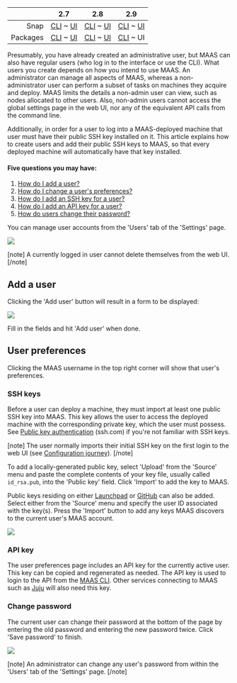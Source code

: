 <!-- deb-2-7-cli
||2.7|2.8|2.9|
|-----:|:-----:|:-----:|:-----:|
|Snap|[CLI](/t/user-accounts/3198) ~ [UI](/t/user-accounts/3199)|[CLI](/t/user-accounts/3200) ~ [UI](/t/user-accounts/3201)|[CLI](/t/user-accounts/3202) ~ [UI](/t/user-accounts/3203)|
|Packages|CLI ~ [UI](/t/user-accounts/3205)|[CLI](/t/user-accounts/3206) ~ [UI](/t/user-accounts/3207)|[CLI](/t/user-accounts/3208) ~ [UI](/t/user-accounts/3209)|
 deb-2-7-cli -->

<!-- deb-2-7-ui
||2.7|2.8|2.9|
|-----:|:-----:|:-----:|:-----:|
|Snap|[CLI](/t/user-accounts/3198) ~ [UI](/t/user-accounts/3199)|[CLI](/t/user-accounts/3200) ~ [UI](/t/user-accounts/3201)|[CLI](/t/user-accounts/3202) ~ [UI](/t/user-accounts/3203)|
|Packages|[CLI](/t/user-accounts/3204) ~ UI|[CLI](/t/user-accounts/3206) ~ [UI](/t/user-accounts/3207)|[CLI](/t/user-accounts/3208) ~ [UI](/t/user-accounts/3209)|
 deb-2-7-ui -->

<!-- deb-2-8-cli
||2.7|2.8|2.9|
|-----:|:-----:|:-----:|:-----:|
|Snap|[CLI](/t/user-accounts/3198) ~ [UI](/t/user-accounts/3199)|[CLI](/t/user-accounts/3200) ~ [UI](/t/user-accounts/3201)|[CLI](/t/user-accounts/3202) ~ [UI](/t/user-accounts/3203)|
|Packages|[CLI](/t/user-accounts/3204) ~ [UI](/t/user-accounts/3205)|CLI ~ [UI](/t/user-accounts/3207)|[CLI](/t/user-accounts/3208) ~ [UI](/t/user-accounts/3209)|
 deb-2-8-cli -->

<!-- deb-2-8-ui
||2.7|2.8|2.9|
|-----:|:-----:|:-----:|:-----:|
|Snap|[CLI](/t/user-accounts/3198) ~ [UI](/t/user-accounts/3199)|[CLI](/t/user-accounts/3200) ~ [UI](/t/user-accounts/3201)|[CLI](/t/user-accounts/3202) ~ [UI](/t/user-accounts/3203)|
|Packages|[CLI](/t/user-accounts/3204) ~ [UI](/t/user-accounts/3205)|[CLI](/t/user-accounts/3206) ~ UI|[CLI](/t/user-accounts/3208) ~ [UI](/t/user-accounts/3209)|
 deb-2-8-ui -->

<!-- deb-2-9-cli
||2.7|2.8|2.9|
|-----:|:-----:|:-----:|:-----:|
|Snap|[CLI](/t/user-accounts/3198) ~ [UI](/t/user-accounts/3199)|[CLI](/t/user-accounts/3200) ~ [UI](/t/user-accounts/3201)|[CLI](/t/user-accounts/3202) ~ [UI](/t/user-accounts/3203)|
|Packages|[CLI](/t/user-accounts/3204) ~ [UI](/t/user-accounts/3205)|[CLI](/t/user-accounts/3206) ~ [UI](/t/user-accounts/3207)|CLI ~ [UI](/t/user-accounts/3209)|
 deb-2-9-cli -->

||2.7|2.8|2.9|
|-----:|:-----:|:-----:|:-----:|
|Snap|[CLI](/t/user-accounts/3198) ~ [UI](/t/user-accounts/3199)|[CLI](/t/user-accounts/3200) ~ [UI](/t/user-accounts/3201)|[CLI](/t/user-accounts/3202) ~ [UI](/t/user-accounts/3203)|
|Packages|[CLI](/t/user-accounts/3204) ~ [UI](/t/user-accounts/3205)|[CLI](/t/user-accounts/3206) ~ [UI](/t/user-accounts/3207)|[CLI](/t/user-accounts/3208) ~ UI|

<!-- snap-2-7-cli
||2.7|2.8|2.9|
|-----:|:-----:|:-----:|:-----:|
|Snap|CLI ~ [UI](/t/user-accounts/3199)|[CLI](/t/user-accounts/3200) ~ [UI](/t/user-accounts/3201)|[CLI](/t/user-accounts/3202) ~ [UI](/t/user-accounts/3203)|
|Packages|[CLI](/t/user-accounts/3204) ~ [UI](/t/user-accounts/3205)|[CLI](/t/user-accounts/3206) ~ [UI](/t/user-accounts/3207)|[CLI](/t/user-accounts/3208) ~ [UI](/t/user-accounts/3209)|
 snap-2-7-cli -->

<!-- snap-2-7-ui
||2.7|2.8|2.9|
|-----:|:-----:|:-----:|:-----:|
|Snap|[CLI](/t/user-accounts/3198) ~ UI|[CLI](/t/user-accounts/3200) ~ [UI](/t/user-accounts/3201)|[CLI](/t/user-accounts/3202) ~ [UI](/t/user-accounts/3203)|
|Packages|[CLI](/t/user-accounts/3204) ~ [UI](/t/user-accounts/3205)|[CLI](/t/user-accounts/3206) ~ [UI](/t/user-accounts/3207)|[CLI](/t/user-accounts/3208) ~ [UI](/t/user-accounts/3209)|
 snap-2-7-ui -->

<!-- snap-2-8-cli
||2.7|2.8|2.9|
|-----:|:-----:|:-----:|:-----:|
|Snap|[CLI](/t/user-accounts/3198) ~ [UI](/t/user-accounts/3199)|CLI ~ [UI](/t/user-accounts/3201)|[CLI](/t/user-accounts/3202) ~ [UI](/t/user-accounts/3203)|
|Packages|[CLI](/t/user-accounts/3204) ~ [UI](/t/user-accounts/3205)|[CLI](/t/user-accounts/3206) ~ [UI](/t/user-accounts/3207)|[CLI](/t/user-accounts/3208) ~ [UI](/t/user-accounts/3209)|
 snap-2-8-cli -->

<!-- snap-2-8-ui
||2.7|2.8|2.9|
|-----:|:-----:|:-----:|:-----:|
|Snap|[CLI](/t/user-accounts/3198) ~ [UI](/t/user-accounts/3199)|[CLI](/t/user-accounts/3200) ~ UI|[CLI](/t/user-accounts/3202) ~ [UI](/t/user-accounts/3203)|
|Packages|[CLI](/t/user-accounts/3204) ~ [UI](/t/user-accounts/3205)|[CLI](/t/user-accounts/3206) ~ [UI](/t/user-accounts/3207)|[CLI](/t/user-accounts/3208) ~ [UI](/t/user-accounts/3209)|
 snap-2-8-ui -->

<!-- snap-2-9-cli
||2.7|2.8|2.9|
|-----:|:-----:|:-----:|:-----:|
|Snap|[CLI](/t/user-accounts/3198) ~ [UI](/t/user-accounts/3199)|[CLI](/t/user-accounts/3200) ~ [UI](/t/user-accounts/3201)|CLI ~ [UI](/t/user-accounts/3203)|
|Packages|[CLI](/t/user-accounts/3204) ~ [UI](/t/user-accounts/3205)|[CLI](/t/user-accounts/3206) ~ [UI](/t/user-accounts/3207)|[CLI](/t/user-accounts/3208) ~ [UI](/t/user-accounts/3209)|
 snap-2-9-cli -->

<!-- snap-2-9-ui
||2.7|2.8|2.9|
|-----:|:-----:|:-----:|:-----:|
|Snap|[CLI](/t/user-accounts/3198) ~ [UI](/t/user-accounts/3199)|[CLI](/t/user-accounts/3200) ~ [UI](/t/user-accounts/3201)|[CLI](/t/user-accounts/3202) ~ UI|
|Packages|[CLI](/t/user-accounts/3204) ~ [UI](/t/user-accounts/3205)|[CLI](/t/user-accounts/3206) ~ [UI](/t/user-accounts/3207)|[CLI](/t/user-accounts/3208) ~ [UI](/t/user-accounts/3209)|
 snap-2-9-ui -->

Presumably, you have already created an administrative user, but MAAS can also have regular users (who log in to the interface or use the CLI). What users you create depends on how you intend to use MAAS.  An administrator can manage all aspects of MAAS, whereas a non-administrator user can perform a subset of tasks on machines they acquire and deploy.  MAAS limits the details a non-admin user can view, such as nodes allocated to other users. Also, non-admin users cannot access the global settings page in the web UI, nor any of the equivalent API calls from the command line.

Additionally, in order for a user to log into a MAAS-deployed machine that user must have their public SSH key installed on it.  This article explains how to create users and add their public SSH keys to MAAS, so that every deployed machine will automatically have that key installed.

#### Five questions you may have:

1. [How do I add a user?](#heading--add-a-user)
2. [How do I change a user's preferences?](#heading--user-preferences)
3. [How do I add an SSH key for a user?](#heading--ssh-keys)
4. [How do I add an API key for a user?](#heading--api-key)
5. [How do users change their password?](#heading--change-password)

You can manage user accounts from the 'Users' tab of the 'Settings' page.

<a href="https://assets.ubuntu.com/v1/76402e4b-manage-user-accounts__2.4_current-users.png" target = "_blank"><img src="https://assets.ubuntu.com/v1/76402e4b-manage-user-accounts__2.4_current-users.png"></a>

[note]
A currently logged in user cannot delete themselves from the web UI.
[/note]

<!-- snap-2-7-cli snap-2-8-cli snap-2-9-cli deb-2-7-cli deb-2-8-cli deb-2-9-cli
```
USERNAME        EMAIL                     ADMIN?
--------        -----                     ------
admin           admin@admin.com           true
billwear        bwear@stormrider.io       true
MAAS            maas@localhost            false
maas-init-node  node-init-user@localhost  false
```

You can generate a list like this with the command:

```
maas admin users read \
| jq -r '(["USERNAME", "EMAIL", "ADMIN?"]
| (., map(length*"-"))), (.[]
| [.username, .email, .is_superuser]) | @tsv' \
| column -t
```

Note that you do not need line continuations within the `jq` command because it's quoted for the shell.
snap-2-7-cli snap-2-8-cli snap-2-9-cli deb-2-7-cli deb-2-8-cli deb-2-9-cli -->

<h2 id="heading--add-a-user">Add a user</h2>

<!-- snap-2-7-cli snap-2-8-cli snap-2-9-cli deb-2-7-cli deb-2-8-cli deb-2-9-cli
To add a regular user, enter the following command:

```
maas $PROFILE users create username=$USERNAME \
    email=$EMAIL_ADDRESS password=$PASSWORD is_superuser=0
```

All the options are necessary. Note that stipulating a password on the CLI may be a security hazard, depending on your environment.
snap-2-7-cli snap-2-8-cli snap-2-9-cli deb-2-7-cli deb-2-8-cli deb-2-9-cli -->

Clicking the 'Add user' button will result in a form to be displayed:

<a href="https://assets.ubuntu.com/v1/1c59c2c5-manage-user-accounts__2.4_add-user.png" target = "_blank"><img src="https://assets.ubuntu.com/v1/1c59c2c5-manage-user-accounts__2.4_add-user.png"></a>

Fill in the fields and hit 'Add user' when done.

<h2 id="heading--user-preferences">User preferences</h2>

Clicking the MAAS username in the top right corner will show that user's preferences.

<h3 id="heading--ssh-keys">SSH keys</h3>

Before a user can deploy a machine, they must import at least one public SSH key into MAAS. This key allows the user to access the deployed machine with the corresponding private key, which the user must possess. See [Public key authentication](https://www.ssh.com/ssh/public-key-authentication) (ssh.com) if you're not familiar with SSH keys.

<!-- deb-2-7-cli
[note]
The user normally imports their initial SSH key on the first login to the web UI (see [Configuration journey](/t/configuration-journey/2532)).
[/note]
deb-2-7-cli -->

<!-- deb-2-7-ui
[note]
The user normally imports their initial SSH key on the first login to the web UI (see [Configuration journey](/t/configuration-journey/2533)).
[/note]
 deb-2-7-ui -->

<!-- deb-2-8-cli
[note]
The user normally imports their initial SSH key on the first login to the web UI (see [Configuration journey](/t/configuration-journey/2534)).
[/note]
 deb-2-8-cli -->

<!-- deb-2-8-ui
[note]
The user normally imports their initial SSH key on the first login to the web UI (see [Configuration journey](/t/configuration-journey/2535)).
[/note]
 deb-2-8-ui -->

<!-- deb-2-9-cli
[note]
The user normally imports their initial SSH key on the first login to the web UI (see [Configuration journey](/t/configuration-journey/2536)).
[/note]
 deb-2-9-cli -->

[note]
The user normally imports their initial SSH key on the first login to the web UI (see [Configuration journey](/t/configuration-journey/2537)).
[/note]

<!-- snap-2-7-cli
[note]
The user normally imports their initial SSH key on the first login to the web UI (see [Configuration journey](/t/configuration-journey/2526)).
[/note]
 snap-2-7-cli -->

<!-- snap-2-7-ui
[note]
The user normally imports their initial SSH key on the first login to the web UI (see [Configuration journey](/t/configuration-journey/2527)).
[/note]
 snap-2-7-ui -->

<!-- snap-2-8-cli
[note]
The user normally imports their initial SSH key on the first login to the web UI (see [Configuration journey](/t/configuration-journey/2528)).
[/note]
 snap-2-8-cli -->

<!-- snap-2-8-ui
[note]
The user normally imports their initial SSH key on the first login to the web UI (see [Configuration journey](/t/configuration-journey/2529)).
[/note]
 snap-2-8-ui -->

<!-- snap-2-9-cli
[note]
The user normally imports their initial SSH key on the first login to the web UI (see [Configuration journey](/t/configuration-journey/2530)).
[/note]
 snap-2-9-cli -->

<!-- snap-2-9-ui
[note]
The user normally imports their initial SSH key on the first login to the web UI (see [Configuration journey](/t/configuration-journey/2531)).
[/note]
 snap-2-9-ui -->

<!-- snap-2-7-cli snap-2-8-cli snap-2-9-cli deb-2-7-cli deb-2-8-cli deb-2-9-cli
To add a public SSH key to a MAAS user account:

```
maas $PROFILE sshkeys create "key=$SSH_KEY"
```
snap-2-7-cli snap-2-8-cli snap-2-9-cli deb-2-7-cli deb-2-8-cli deb-2-9-cli -->

To add a locally-generated public key, select 'Upload' from the 'Source' menu and paste the complete contents of your key file, usually called `id_rsa.pub`, into the 'Public key' field. Click 'Import' to add the key to MAAS.

Public keys residing on either [Launchpad](https://help.launchpad.net/YourAccount) or [GitHub](https://help.github.com/articles/connecting-to-github-with-ssh/) can also be added. Select either from the 'Source' menu and specify the user ID associated with the key(s). Press the 'Import' button to add any keys MAAS discovers to the current user's MAAS account.

<a href="https://assets.ubuntu.com/v1/fc95765e-manage-user-accounts__2.4_add-user-ssh-key.png" target = "_blank"><img src="https://assets.ubuntu.com/v1/fc95765e-manage-user-accounts__2.4_add-user-ssh-key.png"></a>

<h3 id="heading--api-key">API key</h3>

The user preferences page includes an API key for the currently active user. This key can be copied and regenerated as needed. The API key is used to login to the API from the [MAAS CLI](/t/maas-cli/802). Other services connecting to MAAS such as [Juju](https://jujucharms.com/docs/stable/clouds-maas) will also need this key.

<!-- snap-2-7-cli snap-2-8-cli snap-2-9-cli deb-2-7-cli deb-2-8-cli deb-2-9-cli
We recommend that you use the web UI to set or change a user's API key.  To see how, select the "UI" choice for your version and delivery method at the top of this page.
snap-2-7-cli snap-2-8-cli snap-2-9-cli deb-2-7-cli deb-2-8-cli deb-2-9-cli -->

<h3 id="heading--change-password">Change password</h3>

<!-- snap-2-7-cli snap-2-8-cli snap-2-9-cli deb-2-7-cli deb-2-8-cli deb-2-9-cli
We recommend that you use the web UI to change user passwords.  To see how, select the "UI" choice for your version and delivery method at the top of this page.
snap-2-7-cli snap-2-8-cli snap-2-9-cli deb-2-7-cli deb-2-8-cli deb-2-9-cli -->

The current user can change their password at the bottom of the page by entering the old password and entering the new password twice. Click 'Save password' to finish.

<a href="https://assets.ubuntu.com/v1/289ef578-manage-user-accounts__2.4_change-user-password.png" target = "_blank"><img src="https://assets.ubuntu.com/v1/289ef578-manage-user-accounts__2.4_change-user-password.png"></a>

[note]
An administrator can change any user's password from within the 'Users' tab of the 'Settings' page.
[/note]